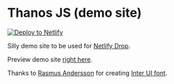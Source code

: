 # Thanos JS (demo site)

[![Deploy to Netlify](https://www.netlify.com/img/deploy/button.svg)](https://app.netlify.com/start/deploy?repository=https://github.com/NicolaSteno01/netlify-drop-demo-site-master)

Silly demo site to be used for [Netlify Drop](https://app.netlify.com/drop).

Preview demo site [right here](https://www.thanosjs.org).

Thanks to [Rasmus Andersson](https://twitter.com/rsms) for creating [Inter UI font](https://rsms.me/inter/).
